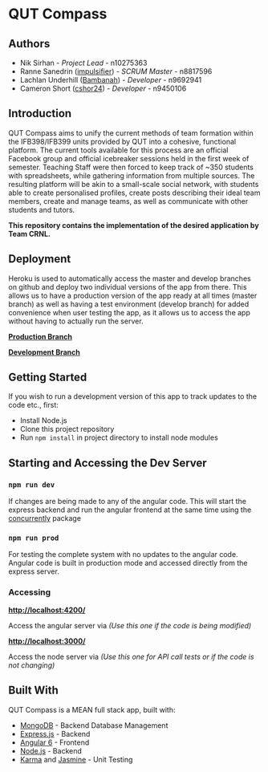 # QUT Compass

## Authors

- Nik Sirhan - _Project Lead_ - n10275363
- Ranne Sanedrin ([impulsifier](https://github.com/impulsifier/)) - _SCRUM Master_ - n8817596
- Lachlan Underhill ([Bambanah](https://github.com/Bambanah/)) - _Developer_ - n9692941
- Cameron Short ([cshor24](https://github.com/cshor24/)) - _Developer_ - n9450106

## Introduction

QUT Compass aims to unify the current methods of team formation within the IFB398/IFB399 units
provided by QUT into a cohesive, functional platform. The current tools available for this process
are an official Facebook group and official icebreaker sessions held in the first week of semester.
Teaching Staff were then forced to keep track of ~350 students with spreadsheets, while gathering
information from multiple sources. The resulting platform will be akin to a small-scale social
network, with students able to create personalised profiles, create posts describing their ideal
team members, create and manage teams, as well as communicate with other students and tutors.

**This repository contains the implementation of the desired application by Team CRNL.**

## Deployment

Heroku is used to automatically access the master and develop branches on github and deploy two individual versions of the app from there.
This allows us to have a production version of the app ready at all times (master branch) as well as having a test environment (develop branch)
for added convenience when user testing the app, as it allows us to access the app without having to actually run the server.

**[Production Branch](https://crnl-compass.herokuapp.com/)**

**[Development Branch](https://crnl-compass-dev.herokuapp.com/)**

## Getting Started

If you wish to run a development version of this app to track updates to the code etc., first:

- Install Node.js
- Clone this project repository
- Run `npm install` in project directory to install node modules

## Starting and Accessing the Dev Server

### `npm run dev`

If changes are being made to any of the angular code.
This will start the express backend and run the angular frontend at the same time using the [concurrently](https://www.npmjs.com/package/concurrently) package

### `npm run prod`

For testing the complete system with no updates to the angular code.
Angular code is built in production mode and accessed directly from the express server.

### Accessing

**[http://localhost:4200/](http://localhost:4200/)**

Access the angular server via _(Use this one if the code is being modified)_

**[http://localhost:3000/](http://localhost:3000/)**

Access the node server via _(Use this one for API call tests or if the code is not changing)_

## Built With

QUT Compass is a MEAN full stack app, built with:

- [MongoDB](https://www.mongodb.com/) - Backend Database Management
- [Express.js](https://expressjs.com/) - Backend
- [Angular 6](https://angular.io/) - Frontend
- [Node.js](https://nodejs.org/en/) - Backend
- [Karma](https://karma-runner.github.io/latest/index.html) and [Jasmine](https://jasmine.github.io/) - Unit Testing

